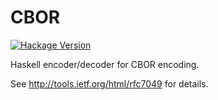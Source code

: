 
CBOR
====
[![Hackage Version](http://img.shields.io/hackage/v/CBOR.svg)](http://hackage.haskell.org/package/CBOR)

Haskell encoder/decoder for CBOR encoding.

See http://tools.ietf.org/html/rfc7049 for details.

